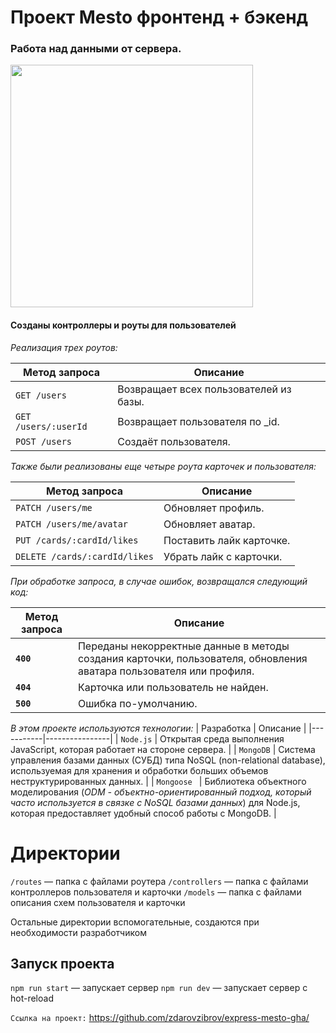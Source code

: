 # Проект Mesto фронтенд + бэкенд
### Работа над данными от сервера.
<img width="388" src="https://i.yapx.ru/V6EGc.jpg">


#### Созданы контроллеры и роуты для пользователей
*Реализация трех роутов:*

| Метод запроса | Описание |
|-----------|----------------|
| `GET /users`      | Возвращает всех пользователей из базы. |
| `GET /users/:userId`      | Возвращает пользователя по _id. |
| `POST /users`      | Создаёт пользователя. |



*Также были реализованы еще четыре роута карточек и пользователя:*

| Метод запроса | Описание |
|-----------|----------------|
| `PATCH /users/me`      | Обновляет профиль. |
| `PATCH /users/me/avatar`      | Обновляет аватар. |
| `PUT /cards/:cardId/likes`      | Поставить лайк карточке. |
| `DELETE /cards/:cardId/likes`      | Убрать лайк с карточки. |

*При обработке запроса, в случае ошибок, возвращался следующий код:*

| Метод запроса | Описание |
|-----------|----------------|
| **`400`**      | Переданы некорректные данные в методы создания карточки, пользователя, обновления аватара пользователя или профиля. |
| **`404`**      | Карточка или пользователь не найден. |
| **`500`**      | Ошибка по-умолчанию. |

*В этом проекте используются технологии:*
| Разработка | Описание |
|-----------|----------------|
| `Node.js`      | Открытая среда выполнения JavaScript, которая работает на стороне сервера. |
| `MongoDB`      |  Система управления базами данных (СУБД) типа NoSQL (non-relational database), используемая для хранения и обработки больших объемов неструктурированных данных. |
| `Mongoose `      | Библиотека объектного моделирования (*ODM - объектно-ориентированный подход, который часто используется в связке с NoSQL базами данных*) для Node.js, которая предоставляет удобный способ работы с MongoDB. |

# Директории

`/routes` — папка с файлами роутера
`/controllers` — папка с файлами контроллеров пользователя и карточки
`/models` — папка с файлами описания схем пользователя и карточки

Остальные директории вспомогательные, создаются при необходимости разработчиком

## Запуск проекта

`npm run start` — запускает сервер
`npm run dev` — запускает сервер с hot-reload

`Ссылка на проект:` https://github.com/zdarovzibrov/express-mesto-gha/
